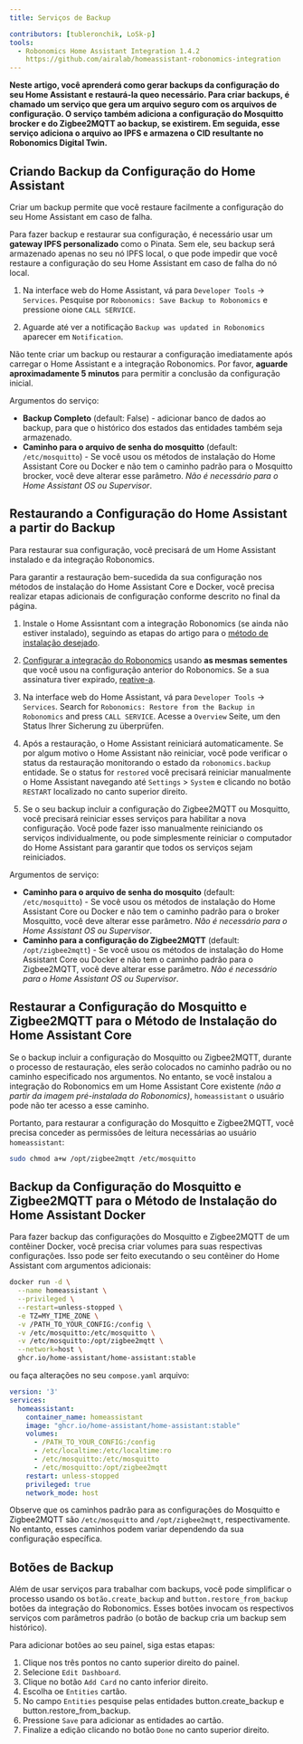 ```yaml
---
title: Serviços de Backup

contributors: [tubleronchik, LoSk-p]
tools:
  - Robonomics Home Assistant Integration 1.4.2
    https://github.com/airalab/homeassistant-robonomics-integration
---
```


**Neste artigo, você aprenderá como gerar backups da configuração do seu Home Assistant e restaurá-la queo necessário. Para criar backups, é chamado um serviço que gera um arquivo seguro com os arquivos de configuração. O serviço também adiciona a configuração do Mosquitto brocker e do Zigbee2MQTT ao backup, se existirem. Em seguida, esse serviço adiciona o arquivo ao IPFS e armazena o CID resultante no Robonomics Digital Twin.**
## Criando Backup da Configuração do Home Assistant

Criar um backup permite que você restaure facilmente a configuração do seu Home Assistant em caso de falha.

<robo-wiki-video autoplay loop controls :videos="[{src: 'QmZN5LfWR4XwAiZ3jEcw7xbCnT81NsF5XE3XFaNhMm5ba1', type:'mp4'}]" />

<robo-wiki-note type="warning" title="ATENÇÃO">

Para fazer backup e restaurar sua configuração, é necessário usar um **gateway IPFS personalizado** como o Pinata. Sem ele, seu backup será armazenado apenas no seu nó IPFS local, o que pode impedir que você restaure a configuração do seu Home Assistant em caso de falha do nó local.

</robo-wiki-note>

1. Na interface web do Home Assistant, vá para `Developer Tools` -> `Services`. Pesquise por `Robonomics: Save Backup to Robonomics` e pressione oione `CALL SERVICE`.

2. Aguarde até ver a notificação `Backup was updated in Robonomics` aparecer em `Notification`.

<robo-wiki-note type="warning" title="ATENÇÃO">

Não tente criar um backup ou restaurar a configuração imediatamente após carregar o Home Assistant e a integração Robonomics. Por favor, **aguarde aproximadamente 5 minutos** para permitir a conclusão da configuração inicial.

</robo-wiki-note>

Argumentos do serviço:
- **Backup Completo**  (default: False) - adicionar banco de dados ao backup, para que o histórico dos estados das entidades também seja armazenado.
- **Caminho para o arquivo de senha do mosquitto** (default: `/etc/mosquitto`) - Se você usou os métodos de instalação do Home Assistant Core ou Docker e não tem o caminho padrão para o Mosquitto brocker, você deve alterar esse parâmetro. *Não é necessário para o Home Assistant OS ou Supervisor*.

## Restaurando a Configuração do Home Assistant a partir do Backup

Para restaurar sua configuração, você precisará de um Home Assistant instalado e da integração Robonomics. 

<robo-wiki-video autoplay loop controls :videos="[{src: 'QmNcJpHWWuZzwNCQryTw5kcki49oNTjEb8xvnfffSYfRVa', type:'mp4'}]" />

<robo-wiki-note type="warning" title="ATENÇÃO">

Para garantir a restauração bem-sucedida da sua configuração nos métodos de instalação do Home Assistant Core e Docker, você precisa realizar etapas adicionais de configuração conforme descrito no final da página.

</robo-wiki-note>

1. Instale o Home Assisntant com a integração Robonomics (se ainda não estiver instalado), seguindo as etapas do artigo para o [método de instalação desejado](https://wiki.robonomics.network/docs/robonomics-smart-home-overview/#start-aqui-your-smart-home).

2. [Configurar a integração do Robonomics](https://wiki.robonomics.network/docs/robonomics-hass-integration) usando **as mesmas sementes** que você usou na configuração anterior do Robonomics. Se a sua assinatura tiver expirado, [reative-a](https://wiki.robonomics.network/docs/sub-activate).

3. Na interface web do Home Assistant, vá para `Developer Tools` -> `Services`. Search for `Robonomics: Restore from the Backup in Robonomics` and press `CALL SERVICE`. Acesse a `Overview` Seite, um den Status Ihrer Sicherung zu überprüfen.

4. Após a restauração, o Home Assistant reiniciará automaticamente. Se por algum motivo o Home Assistant não reiniciar, você pode verificar o status da restauração monitorando o estado da `robonomics.backup` entidade. Se o status for `restored` você precisará reiniciar manualmente o Home Assistant navegando até `Settings` > `System` e clicando no botão `RESTART` localizado no canto superior direito.

5. Se o seu backup incluir a configuração do Zigbee2MQTT ou Mosquitto, você precisará reiniciar esses serviços para habilitar a nova configuração. Você pode fazer isso manualmente reiniciando os serviços individualmente, ou pode simplesmente reiniciar o computador do Home Assistant para garantir que todos os serviços sejam reiniciados.

Argumentos de serviço:
- **Caminho para o arquivo de senha do mosquito** (default: `/etc/mosquitto`) - Se você usou os métodos de instalação do Home Assistant Core ou Docker e não tem o caminho padrão para o broker Mosquitto, você deve alterar esse parâmetro. *Não é necessário para o Home Assistant OS ou Supervisor*.
- **Caminho para a configuração do Zigbee2MQTT**  (default: `/opt/zigbee2mqtt`) - Se você usou os métodos de instalação do Home Assistant Core ou Docker e não tem o caminho padrão para o Zigbee2MQTT, você deve alterar esse parâmetro. *Não é necessário para o Home Assistant OS ou Supervisor*.

## Restaurar a Configuração do Mosquitto e Zigbee2MQTT para o Método de Instalação do Home Assistant Core

Se o backup incluir a configuração do Mosquitto ou Zigbee2MQTT, durante o processo de restauração, eles serão colocados no caminho padrão ou no caminho especificado nos argumentos. No entanto, se você instalou a integração do Robonomics em um Home Assistant Core existente *(não a partir da imagem pré-instalada do Robonomics)*, `homeassistant` o usuário pode não ter acesso a esse caminho.

Portanto, para restaurar a configuração do Mosquitto e Zigbee2MQTT, você precisa conceder as permissões de leitura necessárias ao usuário `homeassistant`:
```bash
sudo chmod a+w /opt/zigbee2mqtt /etc/mosquitto
```

## Backup da Configuração do Mosquitto e Zigbee2MQTT para o Método de Instalação do Home Assistant Docker

Para fazer backup das configurações do Mosquitto e Zigbee2MQTT de um contêiner Docker, você precisa criar volumes para suas respectivas configurações. Isso pode ser feito executando o seu contêiner do Home Assistant com argumentos adicionais:

```bash
docker run -d \
  --name homeassistant \
  --privileged \
  --restart=unless-stopped \
  -e TZ=MY_TIME_ZONE \
  -v /PATH_TO_YOUR_CONFIG:/config \
  -v /etc/mosquitto:/etc/mosquitto \
  -v /etc/mosquitto:/opt/zigbee2mqtt \
  --network=host \
  ghcr.io/home-assistant/home-assistant:stable
```

ou faça alterações no seu `compose.yaml` arquivo:

```yaml
version: '3'
services:
  homeassistant:
    container_name: homeassistant
    image: "ghcr.io/home-assistant/home-assistant:stable"
    volumes:
      - /PATH_TO_YOUR_CONFIG:/config
      - /etc/localtime:/etc/localtime:ro
      - /etc/mosquitto:/etc/mosquitto
      - /etc/mosquitto:/opt/zigbee2mqtt
    restart: unless-stopped
    privileged: true
    network_mode: host
```
<robo-wiki-note type="note" title="Note">

Observe que os caminhos padrão para as configurações do Mosquitto e Zigbee2MQTT são `/etc/mosquitto` and `/opt/zigbee2mqtt`, respectivamente. No entanto, esses caminhos podem variar dependendo da sua configuração específica.

</robo-wiki-note>

## Botões de Backup

Além de usar serviços para trabalhar com backups, você pode simplificar o processo usando os `botão.create_backup` and `button.restore_from_backup` botões da integração do Robonomics. Esses botões invocam os respectivos serviços com parâmetros padrão (o botão de backup cria um backup sem histórico).

<robo-wiki-video autoplay loop controls :videos="[{src: 'Qmc1fexYaJMsK6ch6JhjL6aqnAwqYNAzo5nEwYgDpnp4gj', type:'mp4'}]" />

Para adicionar botões ao seu painel, siga estas etapas:

1. Clique nos três pontos no canto superior direito do painel.
2. Selecione `Edit Dashboard`.
3. Clique no botão `Add Card` no canto inferior direito.
4. Escolha oe `Entities` cartão.
5. No campo `Entities` pesquise pelas entidades button.create_backup e button.restore_from_backup.
6. Pressione `Save` para adicionar as entidades ao cartão.
7. Finalize a edição clicando no botão `Done` no canto superior direito.